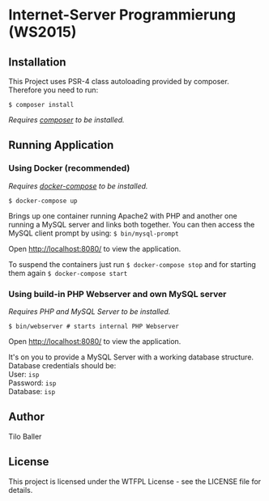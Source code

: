 # Internet-Server Programmierung (WS2015) #

## Installation ##

This Project uses PSR-4 class autoloading provided by composer. Therefore you need to run:

`$ composer install`

*Requires [composer](https://getcomposer.org/download/) to be installed.*

## Running Application ##

### Using Docker (recommended) ###

*Requires [docker-compose](https://docs.docker.com/compose/install/) to be installed.*

`$ docker-compose up`

Brings up one container running Apache2 with PHP and another one running a MySQL server and links both together.
You can then access the MySQL client prompt by using: `$ bin/mysql-prompt`

Open <http://localhost:8080/> to view the application.

To suspend the containers just run `$ docker-compose stop` and for starting them again `$ docker-compose start`


### Using build-in PHP Webserver and own MySQL server ###

*Requires PHP and MySQL Server to be installed.*

`$ bin/webserver # starts internal PHP Webserver`

Open <http://localhost:8080/> to view the application.

It's on you to provide a MySQL Server with a working database structure. Database credentials should be:  
User: `isp`  
Password: `isp`  
Database: `isp`

## Author ##

Tilo Baller  

## License ##

This project is licensed under the WTFPL License - see the LICENSE file for details.
